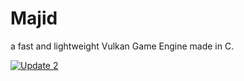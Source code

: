 # Majid
a fast and lightweight Vulkan Game Engine made in C.

[![Update 2](https://img.youtube.com/vi/YgQXpDqTKHc/maxresdefault.jpg)](https://www.youtube.com/watch?v=YgQXpDqTKHc)

